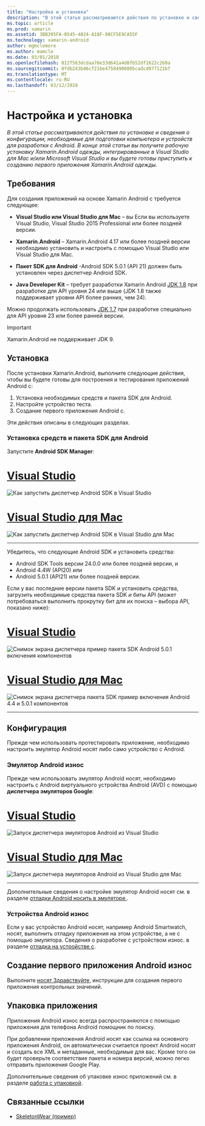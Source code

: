 ```yaml
---
title: "Настройка и установка"
description: "В этой статье рассматриваются действия по установке и сведения о конфигурации, необходимые для подготовки компьютера и устройств для разработки с Android. В конце этой статьи вы получите рабочую установку Xamarin.Android одежды, интегрированные в Visual Studio для Mac и/или Microsoft Visual Studio и вы будете готовы приступить к созданию первого приложения Xamarin.Android одежды."
ms.topic: article
ms.prod: xamarin
ms.assetid: 3BB395FA-0545-4024-A18F-98CF5E9CA55F
ms.technology: xamarin-android
author: mgmclemore
ms.author: mamcle
ms.date: 03/01/2018
ms.openlocfilehash: 012f563dcdaa70e33d641a4d8fb52df1622c260a
ms.sourcegitcommit: 0fdb243b46cf21be47584900805cadcd077121bf
ms.translationtype: MT
ms.contentlocale: ru-RU
ms.lasthandoff: 03/12/2018
---
```

# <a name="setup-and-installation"></a>Настройка и установка

_В этой статье рассматриваются действия по установке и сведения о конфигурации, необходимые для подготовки компьютера и устройств для разработки с Android. В конце этой статьи вы получите рабочую установку Xamarin.Android одежды, интегрированные в Visual Studio для Mac и/или Microsoft Visual Studio и вы будете готовы приступить к созданию первого приложения Xamarin.Android одежды._

## <a name="requirements"></a>Требования

Для создания приложений на основе Xamarin Android с требуется следующее:

-   **Visual Studio или Visual Studio для Mac** &ndash; вы Если вы используете Visual Studio, Visual Studio 2015 Professional или более поздней версии.

-   **Xamarin.Android** &ndash; Xamarin.Android 4.17 или более поздней версии необходимо установить и настроить с помощью Visual Studio или Visual Studio для Mac.

-   **Пакет SDK для Android** -Android SDK 5.0.1 (API 21) должен быть установлен через диспетчер Android SDK.

-   **Java Developer Kit** &ndash; требует разработки Xamarin Android [JDK 1.8](http://www.oracle.com/technetwork/java/javase/downloads/jdk8-downloads-2133151.html) при разработке для API уровня 24 или выше (JDK 1.8 также поддерживает уровни API более ранних, чем 24).

Можно продолжать использовать [JDK 1.7](http://www.oracle.com/technetwork/java/javase/downloads/jdk7-downloads-1880260.html) при разработке специально для API уровня 23 или более ранней версии.

> [!IMPORTANT]
> Xamarin.Android не поддерживает JDK 9.

## <a name="installation"></a>Установка

После установки Xamarin.Android, выполните следующие действия, чтобы вы будете готовы для построения и тестирования приложений Android с: 

1.  Установка необходимых средств и пакета SDK для Android.
2.  Настройте устройство теста.
3.  Создание первого приложения Android с.

Эти действия описаны в следующих разделах.


### <a name="install-android-sdk-and-tools"></a>Установка средств и пакета SDK для Android 

Запустите **Android SDK Manager**: 

# <a name="visual-studiotabvswin"></a>[Visual Studio](#tab/vswin)

![Как запустить диспетчер Android SDK в Visual Studio](installation-images/vs/sdk-menu.png)

# <a name="visual-studio-for-mactabvsmac"></a>[Visual Studio для Mac](#tab/vsmac)

![Как запустить диспетчер Android SDK в Visual Studio для Mac](installation-images/xs/sdk-menu.png)

-----


Убедитесь, что следующие Android SDK и установить средства:

* Android SDK Tools версии 24.0.0 или более поздней версии, и
* Android 4.4W (API20) или
* Android 5.0.1 (API21) или более поздней версии.

Если у вас последние версии пакета SDK и установить средства, загрузить необходимые средства пакета SDK *и* биты API (может потребоваться выполнить прокрутку бит для их поиска &ndash; выбора API, показано ниже): 

# <a name="visual-studiotabvswin"></a>[Visual Studio](#tab/vswin)

![Снимок экрана диспетчера пример пакета SDK Android 5.0.1 включения компонентов](installation-images/vs/sdk-select.png)

# <a name="visual-studio-for-mactabvsmac"></a>[Visual Studio для Mac](#tab/vsmac)

![Снимок экрана диспетчера пакета SDK пример включения Android 4.4 и 5.0.1 компонентов](installation-images/xs/sdk-select.png)

-----


## <a name="configuration"></a>Конфигурация

Прежде чем использовать протестировать приложение, необходимо настроить эмулятор Android носят либо само устройство с Android. 


### <a name="android-wear-emulator"></a>Эмулятор Android износ

Прежде чем использовать эмулятор Android носят, необходимо настроить с Android виртуального устройства Android (AVD) с помощью **диспетчера эмуляторов Google**:

# <a name="visual-studiotabvswin"></a>[Visual Studio](#tab/vswin)

![Запуск диспетчера эмуляторов Android из Visual Studio](installation-images/vs/emulator-menu.png)

# <a name="visual-studio-for-mactabvsmac"></a>[Visual Studio для Mac](#tab/vsmac)

![Запуск диспетчера эмуляторов Android из Visual Studio для Mac](installation-images/xs/emulator-menu.png)

-----

Дополнительные сведения о настройке эмулятор Android носят см. в разделе [отладки Android носить в эмуляторе,](~/android/wear/deploy-test/debug-on-emulator.md).


### <a name="android-wear-device"></a>Устройства Android износ

Если у вас устройство Android носят, например Android Smartwatch, носят, выполнить отладку приложения на этом устройстве, а не с помощью эмулятора. Сведения о разработке с устройством износ. в разделе [отладка на устройстве с](~/android/wear/deploy-test/debug-on-device.md).


## <a name="create-your-first-android-wear-app"></a>Создание первого приложения Android износ

Выполните [носят Здравствуйте,](~/android/wear/get-started/hello-wear.md) инструкции для создания первого приложения контрольных значений.


## <a name="packaging-your-app"></a>Упаковка приложения

Приложения Android износ всегда распространяются с помощью приложения для телефона Android помощник по поиску. 

При добавлении приложения Android носят как ссылка на основного приложения Android, он автоматически считается проект Android носят и создать все XML и метаданные, необходимые для вас. Кроме того он будет проверьте соответствие пакета и номера версий, можно легко отправить приложения Google Play. 

Дополнительные сведения об упаковке износ приложений см. в разделе [работа с упаковкой](~/android/wear/deploy-test/packaging.md).


## <a name="related-links"></a>Связанные ссылки

- [SkeletonWear (пример)](https://developer.xamarin.com/samples/SkeletonWear/)
